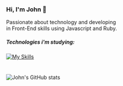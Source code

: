 ### Hi, I'm John 👻
Passionate about technology and developing <br>
in Front-End skills using Javascript and Ruby.

##### Technologies i'm studying:
[![My Skills](https://skillicons.dev/icons?i=css,js,sass,angular,vue,ruby,flutter,figma)](https://skillicons.dev)

#
![John's GitHub stats](https://github-readme-stats.vercel.app/api?username=john5ouza&show_icons=true&theme=dracula)



